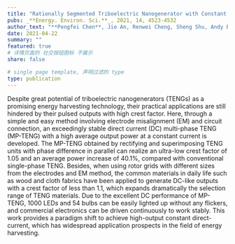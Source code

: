 ```yaml
---
title: "Rationally Segmented Triboelectric Nanogenerator with Constant Direct-Current Output and Low Crest Factor"
pubs: _**Energy. Environ. Sci.**_, 2021, 14, 4523-4532
author_text: "**Pengfei Chen**, Jie An, Renwei Cheng, Sheng Shu, Andy Berbille, Tao Jiang, and Zhong Lin Wang"
date: 2021-04-22
summary: ""
featured: true
# 详情页面的 社交按钮图标 不展示 
share: false

# single page template, 声明过滤的 type
type: publication
---
```


Despite great potential of triboelectric nanogenerators (TENGs) as a promising energy harvesting technology, their practical applications are still hindered by their pulsed outputs with high crest factor. Here, through a simple and easy method involving electrode misalignment (EM) and circuit connection, an exceedingly stable direct current (DC) multi-phase TENG (MP-TENG) with a high average output power at a constant current is developed. The MP-TENG obtained by rectifying and superimposing TENG units with phase difference in parallel can realize an ultra-low crest factor of 1.05 and an average power increase of 40.1%, compared with conventional single-phase TENG. Besides, when using rotor grids with different sizes from the electrodes and EM method, the common materials in daily life such as wood and cloth fabrics have been applied to generate DC-like outputs with a crest factor of less than 1.1, which expands dramatically the selection range of TENG materials. Due to the excellent DC performance of MP-TENG, 1000 LEDs and 54 bulbs can be easily lighted up without any flickers, and commercial electronics can be driven continuously to work stably. This work provides a paradigm shift to achieve high-output constant direct-current, which has widespread application prospects in the field of energy harvesting. 
